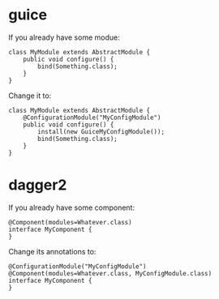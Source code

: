 # guice

If you already have some modue:

	class MyModule extends AbstractModule {
		public void configure() {
			bind(Something.class);
		}
	}

Change it to:

	class MyModule extends AbstractModule {
		@ConfigurationModule("MyConfigModule")
		public void configure() {
			install(new GuiceMyConfigModule());
			bind(Something.class);
		}
	}

# dagger2

If you already have some component:

	@Component(modules=Whatever.class)
	interface MyComponent {
	}

Change its annotations to:

	@ConfigurationModule("MyConfigModule")
	@Component(modules=Whatever.class, MyConfigModule.class)
	interface MyComponent {
	}
